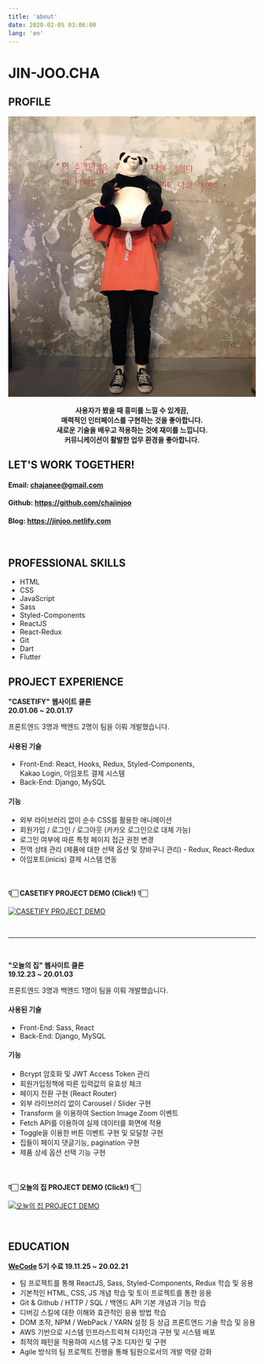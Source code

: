 ```yaml
---
title: 'about'
date: 2020-02-05 03:06:00
lang: 'en'
---
```


# JIN-JOO.CHA

## PROFILE 

<div align="center">

![](../assets/resume.jpg)

**사용자가 봤을 때 흥미를 느낄 수 있게끔,  
매력적인 인터페이스를 구현하는 것을 좋아합니다.  
새로운 기술을 배우고 적용하는 것에 재미를 느낍니다.  
커뮤니케이션이 활발한 업무 환경을 좋아합니다.**


</div>
  


## LET'S WORK TOGETHER!

<div align="left">

#### Email: chajanee@gmail.com
#### Github: https://github.com/chajinjoo
#### Blog: https://jinjoo.netlify.com

</div>
<br/>


## PROFESSIONAL SKILLS

<div align="left">

- HTML
- CSS
- JavaScript
- Sass
- Styled-Components
- ReactJS
- React-Redux
- Git
- Dart
- Flutter


</div>




## PROJECT EXPERIENCE

<!-- <br/>

**Flutter UI 작업**

<br/>

<div align="center" display="inline-block">



<img width="280" alt="" src="https://user-images.githubusercontent.com/55340876/76164416-0d087900-6192-11ea-86f8-b22703233e86.gif">
<img width="280" alt="" src="https://user-images.githubusercontent.com/55340876/75623414-08215380-5bed-11ea-9792-02b77a64d2c1.gif">

</div> -->

<!-- <div align="center" display="inline-block">

<img width="280" alt="" src="https://user-images.githubusercontent.com/55340876/74751109-23689680-52b0-11ea-946f-c30530d56507.gif">
<img width="280" alt="" src="https://user-images.githubusercontent.com/55340876/75704261-5ec98300-5cfc-11ea-9092-de3d5b8e4e31.gif">

</div> -->

<div align="left">

<!-- <br/>

---

<br/> -->

**"CASETIFY" 웹사이트 클론  
20.01.06 ~ 20.01.17**  

프론트엔드 3명과 백엔드 2명이 팀을 이뤄 개발했습니다.

#### 사용된 기술
- Front-End: React, Hooks, Redux, Styled-Components,  
  Kakao Login, 아임포트 결제 시스템
- Back-End: Django, MySQL
  
#### 기능
- 외부 라이브러리 없이 순수 CSS를 활용한 애니메이션
- 회원가입 / 로그인 / 로그아웃 (카카오 로그인으로 대체 가능)
- 로그인 여부에 따른 특정 페이지 접근 권한 변경
- 전역 상태 관리 (제품에 대한 선택 옵션 및 장바구니 관리) - Redux, React-Redux
- 아임포트(inicis) 결제 시스템 연동  
  
<br/>

#### 👇🏻 CASETIFY PROJECT DEMO (Click!) 👇🏻
[![CASETIFY PROJECT DEMO](https://user-images.githubusercontent.com/55340876/74590068-66c3ca80-504e-11ea-9f59-b69b10e5050f.png)](https://www.youtube.com/watch?v=aCONu7EJwqc&feature=youtu.be)

<br/>

---

<br/>

**"오늘의 집" 웹사이트 클론     
19.12.23 ~ 20.01.03**  

프론트엔드 3명과 백엔드 1명이 팀을 이뤄 개발했습니다.

#### 사용된 기술
- Front-End: Sass, React
- Back-End: Django, MySQL

#### 기능
- Bcrypt 암호화 및 JWT Access Token 관리
- 회원가입정책에 따른 입력값의 유효성 체크
- 페이지 전환 구현 (React Router)
- 외부 라이브러리 없이 Carousel / Slider 구현
- Transform 을 이용하여 Section Image Zoom 이벤트
- Fetch API를 이용하여 실제 데이터를 화면에 적용
- Toggle을 이용한 버튼 이벤트 구현 및 모달창 구현
- 집들이 페이지 댓글기능, pagination 구현
- 제품 상세 옵션 선택 기능 구현

<br/>

#### 👇🏻 오늘의 집 PROJECT DEMO (Click!) 👇🏻
[![오늘의 집 PROJECT DEMO](https://user-images.githubusercontent.com/55340876/74590070-6f1c0580-504e-11ea-8886-40e4e3c33715.png)](https://www.youtube.com/watch?v=_wOrX7pm26Q)
</div>
<br/>


## EDUCATION

<div align="left">

**[WeCode](https://wecode.co.kr/) 5기 수료
19.11.25 ~ 20.02.21**

- 팀 프로젝트를 통해 ReactJS, Sass, Styled-Components, Redux 학습 및 응용
- 기본적인 HTML, CSS, JS 개념 학습 및 토이 프로젝트를 통한 응용
- Git & Github / HTTP / SQL / 백엔드 API 기본 개념과 기능 학습
- 디버깅 스킬에 대한 이해와 효관적인 응용 방법 학습
- DOM 조작, NPM / WebPack / YARN 설정 등 상급 프론트엔드 기술 학습 및 응용
- AWS 기반으로 시스템 인프라스트럭쳐 디자인과 구현 및 시스템 배포
- 최적의 패턴을 적용하여 시스템 구조 디자인 및 구현
- Agile 방식의 팀 프로젝트 진행을 통해 팀원으로서의 개발 역량 강화

</div>
<br/>
<br/>
